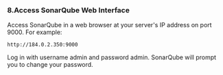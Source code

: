 ### 8.Access SonarQube Web Interface

Access SonarQube in a web browser at your server's IP address on port 9000. For example:

    http://184.0.2.350:9000


Log in with username admin and password admin. SonarQube will prompt you to change your password.
